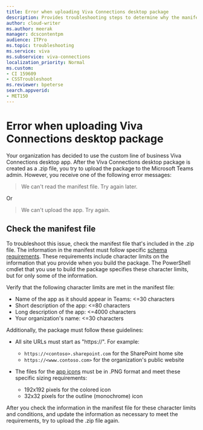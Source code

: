 ```yaml
---
title: Error when uploading Viva Connections desktop package
description: Provides troubleshooting steps to determine why the manifest file can't be read when uploading the Viva Connections desktop package to the Teams admin center.
author: cloud-writer
ms.author: meerak
manager: dcscontentpm
audience: ITPro 
ms.topic: troubleshooting 
ms.service: viva
ms.subservice: viva-connections
localization_priority: Normal
ms.custom: 
- CI 159609
- CSSTroubleshoot
ms.reviewer: bpeterse
search.appverid: 
- MET150
---
```


# Error when uploading Viva Connections desktop package

Your organization has decided to use the custom line of business Viva Connections desktop app. After the Viva Connections desktop package is created as a .zip file, you try to upload the package to the Microsoft Teams admin. However, you receive one of the following error messages:

> We can't read the manifest file. Try again later.

Or

> We can't upload the app. Try again.

## Check the manifest file

To troubleshoot this issue, check the manifest file that's included in the .zip file. The information in the manifest must follow specific [schema requirements](/microsoftteams/platform/resources/schema/manifest-schema). These requirements include character limits on the information that you provide when you build the package. The PowerShell cmdlet that you use to build the package specifies these character limits, but for only some of the information.

Verify that the following character limits are met in the manifest file:

- Name of the app as it should appear in Teams: <=30 characters
- Short description of the app: <=80 characters
- Long description of the app: <=4000 characters
- Your organization's name: <=30 characters

Additionally, the package must follow these guidelines:

- All site URLs must start as "https://". For example:

  - `https://<contoso>.sharepoint.com` for the SharePoint home site
  - `https://<www.contoso.com>` for the organization's public website

- The files for the [app icons](/microsoftteams/platform/concepts/build-and-test/apps-package#app-icons) must be in .PNG format and meet these specific sizing requirements:

  - 192x192 pixels for the colored icon
  - 32x32 pixels for the outline (monochrome) icon

After you check the information in the manifest file for these character limits and conditions, and update the information as necessary to meet the requirements, try to upload the .zip file again.
